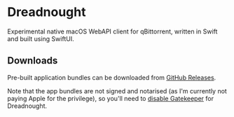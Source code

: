 # Dreadnought

Experimental native macOS WebAPI client for qBittorrent, written in Swift and built using SwiftUI.

## Downloads

Pre-built application bundles can be downloaded from [GitHub Releases](https://github.com/Hamuko/Dreadnought/releases/).

Note that the app bundles are not signed and notarised (as I'm currently not paying Apple for the privilege), so you'll need to [disable Gatekeeper](https://disable-gatekeeper.github.io) for Dreadnought.
